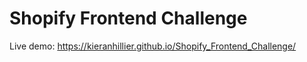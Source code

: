 # Shopify Frontend Challenge

Live demo: https://kieranhillier.github.io/Shopify_Frontend_Challenge/
